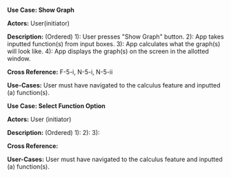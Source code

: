 **Use Case: Show Graph**

**Actors:** User(initiator)

**Description:** (Ordered)
  1): User presses "Show Graph" button.
  2): App takes inputted function(s) from input boxes.
  3): App calculates what the graph(s) will look like.
  4): App displays the graph(s) on the screen in the allotted window.
  
**Cross Reference:** F-5-i, N-5-i, N-5-ii
  
**Use-Cases:** User must have navigated to the calculus feature and inputted (a) function(s).


**Use Case: Select Function Option**

**Actors:** User (initiator)

**Description:** (Ordered)
  1):
  2):
  3):
  
**Cross Reference:** 

**User-Cases:** User must have navigated to the calculus feature and inputted (a) function(s).
